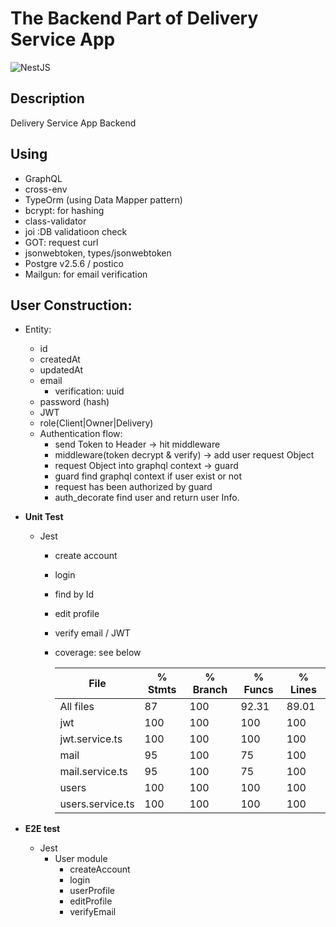 # The Backend Part of Delivery Service App

<img alt="NestJS" src ="https://img.shields.io/badge/NestJS-v8.0.0-6.svg?&style=for-the-badge&logo=NestJS&logoColor=E0234E"/>

## Description

Delivery Service App Backend

## Using

- GraphQL
- cross-env
- TypeOrm (using Data Mapper pattern)
- bcrypt: for hashing
- class-validator
- joi :DB validatioon check
- GOT: request curl
- jsonwebtoken, types/jsonwebtoken
- Postgre v2.5.6 / postico
- Mailgun: for email verification

## User Construction:

- Entity:

  - id
  - createdAt
  - updatedAt
  - email
    - verification: uuid
  - password (hash)
  - JWT
  - role(Client|Owner|Delivery)
  - Authentication flow:
    - send Token to Header -> hit middleware
    - middleware(token decrypt & verify) -> add user request Object
    - request Object into graphql context -> guard
    - guard find graphql context if user exist or not
    - request has been authorized by guard
    - auth_decorate find user and return user Info.

- <b>Unit Test</b>

  - Jest

    - create account
    - login
    - find by Id
    - edit profile
    - verify email / JWT
    - coverage: see below

      | File             | % Stmts | % Branch | % Funcs | % Lines |
      | ---------------- | ------- | -------- | ------- | ------- |
      | All files        | 87      | 100      | 92.31   | 89.01   |
      | jwt              | 100     | 100      | 100     | 100     |
      | jwt.service.ts   | 100     | 100      | 100     | 100     |
      | mail             | 95      | 100      | 75      | 100     |
      | mail.service.ts  | 95      | 100      | 75      | 100     |
      | users            | 100     | 100      | 100     | 100     |
      | users.service.ts | 100     | 100      | 100     | 100     |

- <b>E2E test</b>

  - Jest
    - User module
      - createAccount
      - login
      - userProfile
      - editProfile
      - verifyEmail
